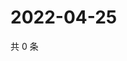 # 2022-04-25

共 0 条

<!-- BEGIN WEIBO -->
<!-- 最后更新时间 Mon Apr 25 2022 11:35:45 GMT+0800 (China Standard Time) -->

<!-- END WEIBO -->

